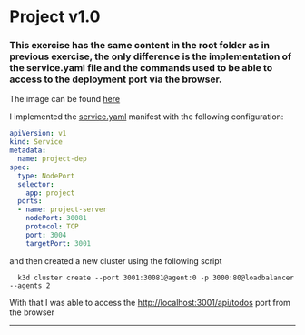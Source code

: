 # Project v1.0

### This exercise has the same content in the root folder as in previous exercise, the only difference is the implementation of the service.yaml file and the commands used to be able to access to the deployment port via the browser.

The image can be found [here](https://hub.docker.com/r/sirpacoder/server/tags)

I implemented the [service.yaml](./manifests/service.yaml) manifest with the following configuration:

```yaml
apiVersion: v1
kind: Service
metadata:
  name: project-dep
spec:
  type: NodePort
  selector:
    app: project
  ports:
  - name: project-server
    nodePort: 30081
    protocol: TCP
    port: 3004
    targetPort: 3001
```

and then created a new cluster using the following script

```shell
  k3d cluster create --port 3001:30081@agent:0 -p 3000:80@loadbalancer --agents 2
```

With that I was able to access the [http://localhost:3001/api/todos](http://localhost:3001/api/todos) port from the browser
___


